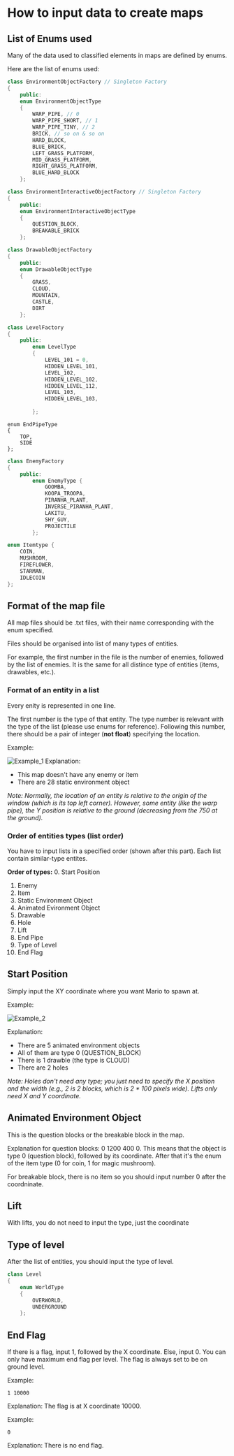 # How to input data to create maps
## List of Enums used
Many of the data used to classified elements in maps are defined by enums.

Here are the list of enums used:
```cpp
class EnvironmentObjectFactory // Singleton Factory
{
    public:
    enum EnvironmentObjectType
    {
        WARP_PIPE, // 0
        WARP_PIPE_SHORT, // 1
        WARP_PIPE_TINY, // 2
        BRICK, // so on & so on
        HARD_BLOCK,
        BLUE_BRICK,
        LEFT_GRASS_PLATFORM,
        MID_GRASS_PLATFORM,
        RIGHT_GRASS_PLATFORM,
        BLUE_HARD_BLOCK
    };
```
```cpp
class EnvironmentInteractiveObjectFactory // Singleton Factory
{
    public:
    enum EnvironmentInteractiveObjectType
    {
        QUESTION_BLOCK,
        BREAKABLE_BRICK
    };
```
```cpp
class DrawableObjectFactory
{
    public:
    enum DrawableObjectType
    {
        GRASS,
        CLOUD,
        MOUNTAIN,
        CASTLE,
        DIRT
    };
```
```cpp
class LevelFactory
{
    public:
        enum LevelType
        {
            LEVEL_101 = 0,
            HIDDEN_LEVEL_101,
            LEVEL_102,
            HIDDEN_LEVEL_102,
            HIDDEN_LEVEL_112,
            LEVEL_103,
            HIDDEN_LEVEL_103,
            
        };
```

```
enum EndPipeType
{
    TOP,
    SIDE
};
```

``` cpp
class EnemyFactory
{
    public:
        enum EnemyType {
            GOOMBA,
            KOOPA_TROOPA,
            PIRANHA_PLANT,
            INVERSE_PIRANHA_PLANT,
            LAKITU,
            SHY_GUY,
            PROJECTILE
        };
```

``` cpp
enum Itemtype {
	COIN,
	MUSHROOM,
	FIREFLOWER,
	STARMAN,
	IDLECOIN
};
```

## Format of the map file
All map files should be .txt files, with their name corresponding with the enum specified.

Files should be organised into list of many types of entities.

For example, the first number in the file is the number of enemies, followed by the list of enemies. It is the same for all distince type of entities (items, drawables, etc.).

### Format of an entity in a list

Every enity is represented in one line.

The first number is the type of that entity. The type number is relevant with the type of the list (please use enums for reference).
Following this number, there should be a pair of integer (**not float**) specifying the location.

Example:

![Example_1](/Docs/Images/Figure1.png)
Explanation:
- This map doesn't have any enemy or item
- There are 28 static environment object

*Note: Normally, the location of an entity is relative to the origin of the window (which is its top left corner). However, some entity (like the warp pipe), the Y position is relative to the ground (decreasing from the 750 at the ground).*

### Order of entities types (list order)

You have to input lists in a specified order (shown after this part). Each list contain similar-type entites.

**Order of types:**
0. Start Position
1. Enemy
2. Item
3. Static Environment Object
4. Animated Evironment Object
5. Drawable
6. Hole
7. Lift
8. End Pipe
9. Type of Level
10. End Flag

## Start Position

Simply input the XY coordinate where you want Mario to spawn at.

Example:

![Example_2](/Docs/Images/Figure2.png)

Explanation:
- There are 5 animated environment objects
- All of them are type 0 (QUESTION_BLOCK)
- There is 1 drawble (the type is CLOUD)
- There are 2 holes

*Note: Holes don't need any type; you just need to specify the X position and the width (e.g., 2 is 2 blocks, which is 2 * 100 pixels wide). Lifts only need X and Y coordinate.*

## Animated Environment Object

This is the question blocks or the breakable block in the map.

Explanation for question blocks: 0 1200 400 0. This means that the object is type 0 (question block), followed by its coordinate. After that it's the enum of the item type (0 for coin, 1 for magic mushroom).

For breakable block, there is no item so you should input number 0 after the coordninate.

## Lift

With lifts, you do not need to input the type, just the coordinate

## Type of level

After the list of entities, you should input the type of level.

```cpp
class Level
{
    enum WorldType
    {
        OVERWORLD,
        UNDERGROUND
    };
```

## End Flag

If there is a flag, input 1, followed by the X coordinate. Else, input 0. You can only have maximum end flag per level. The flag is always set to be on ground level.

Example:
```
1 10000
```
Explanation: The flag is at X coordinate 10000.

Example:
```
0
```
Explanation: There is no end flag.